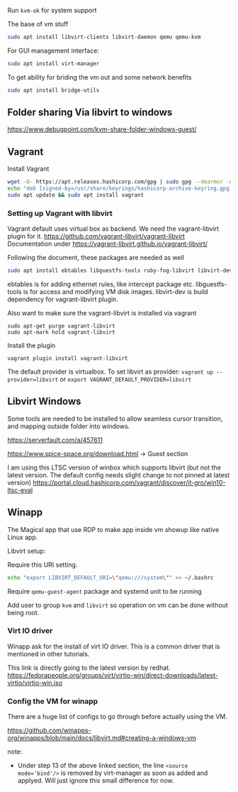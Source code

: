 

Run `kvm-ok` for system support 


The base of vm stuff

```sh
sudo apt install libvirt-clients libvirt-daemon qemu qemu-kvm
```

For GUI management interface:
```sh
sudo apt install virt-manager
```

To get ability for briding the vm out and some network benefits
```sh 
sudo apt install bridge-utils
```


## Folder sharing Via libvirt to windows 

https://www.debugpoint.com/kvm-share-folder-windows-guest/



## Vagrant 

Install Vagrant 
```sh
wget -O- https://apt.releases.hashicorp.com/gpg | sudo gpg --dearmor -o /usr/share/keyrings/hashicorp-archive-keyring.gpg
echo "deb [signed-by=/usr/share/keyrings/hashicorp-archive-keyring.gpg] https://apt.releases.hashicorp.com $(lsb_release -cs) main" | sudo tee /etc/apt/sources.list.d/hashicorp.list
sudo apt update && sudo apt install vagrant
```


### Setting up Vagrant with libvirt

Vagrant default uses virtual box as backend. We need the vagrant-libvirt plugin for it. https://github.com/vagrant-libvirt/vagrant-libvirt Documentation under https://vagrant-libvirt.github.io/vagrant-libvirt/

Following the document, these packages are needed as well 
```sh
sudo apt install ebtables libguestfs-tools ruby-fog-libvirt libvirt-dev
```

ebtables is for adding ethernet rules, like intercept package etc. 
libguestfs-tools is for access and modifying VM disk images. 
libvirt-dev is build dependency for vagrant-libvirt plugin.

Also want to make sure the vagrant-libvirt is installed via vagrant
```
sudo apt-get purge vagrant-libvirt
sudo apt-mark hold vagrant-libvirt
```

Install the plugin 
```
vagrant plugin install vagrant-libvirt
```

The default provider is virtualbox. To set libvirt as provider: `vagrant up --provider=libvirt` or `export VAGRANT_DEFAULT_PROVIDER=libvirt` 


## Libvirt Windows 

Some tools are needed to be installed to allow seamless cursor transition, and mapping outside folder into windows. 


https://serverfault.com/a/457611

https://www.spice-space.org/download.html -> Guest section



I am using this LTSC version of winbox which supports libvirt (but not the latest version. The default config needs slight change to not pinned at latest version)
https://portal.cloud.hashicorp.com/vagrant/discover/it-gro/win10-ltsc-eval

## Winapp

The Magical app that use RDP to make app inside vm showup like native Linux app.

Libvirt setup: 

Require this URI setting.
```sh 
echo "export LIBVIRT_DEFAULT_URI=\"qemu:///system\"" >> ~/.bashrc
``` 

Require `qemu-guest-agent` package and systemd unit to be running


Add user to group `kvm` and `libvirt` so operation on vm can be done without being root.


### Virt IO driver 

Winapp ask for the install of virt IO driver. This is a common driver that is mentioned in other tutorials. 

This link is directly going to the latest version by redhat.
https://fedorapeople.org/groups/virt/virtio-win/direct-downloads/latest-virtio/virtio-win.iso


### Config the VM for winapp

There are a huge list of configs to go through before actually using the VM.

https://github.com/winapps-org/winapps/blob/main/docs/libvirt.md#creating-a-windows-vm

note: 
* Under step 13 of the above linked section, the line `<source mode='bind'/>` is removed by virt-manager as soon as added and applyed. Will just ignore this small difference for now.

